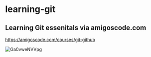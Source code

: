 # learning-git

## Learning Git essenitals via amigoscode.com

https://amigoscode.com/courses/git-github

![Ga0vweNVVpg](https://user-images.githubusercontent.com/84038495/138755892-cf285e96-9e09-43ed-a156-f6c90d81a99a.jpg)

